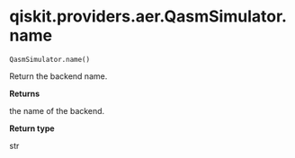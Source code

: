 # qiskit.providers.aer.QasmSimulator.name

`QasmSimulator.name()`

Return the backend name.

**Returns**

the name of the backend.

**Return type**

str
